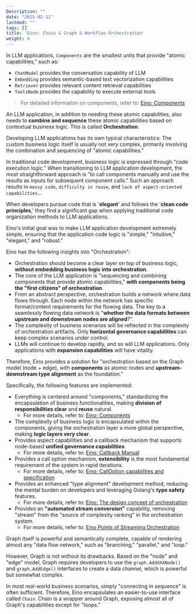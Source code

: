 ```yaml
---
Description: ""
date: "2025-02-11"
lastmod: ""
tags: []
title: 'Eino: Chain & Graph & Workflow Orchestration'
weight: 0
---
```


In LLM applications, `Components` are the smallest units that provide "atomic capabilities," such as:

- `ChatModel` provides the conversation capability of LLM
- `Embedding` provides semantic-based text vectorization capabilities
- `Retriever` provides relevant content retrieval capabilities
- `ToolsNode` provides the capability to execute external tools

> For detailed information on components, refer to: [Eino: Components](/docs/eino/core_modules/components)

An LLM application, in addition to needing these atomic capabilities, also needs to **combine and sequence** these atomic capabilities based on contextual business logic. This is called **Orchestration**.

Developing LLM applications has its own typical characteristics: The custom business logic itself is usually not very complex, primarily involving the combination and sequencing of "atomic capabilities."

In traditional code development, business logic is expressed through "code execution logic." When transitioning to LLM application development, the most straightforward approach is "to call components manually and use the results as inputs for subsequent component calls." Such an approach results in `messy code`, `difficulty in reuse`, and `lack of aspect-oriented capabilities`...

When developers pursue code that is '**elegant**' and follows the '**clean code principles**,' they find a significant gap when applying traditional code organization methods to LLM applications.

Eino's initial goal was to make LLM application development extremely simple, ensuring that the application code logic is "simple," "intuitive," "elegant," and "robust."

Eino has the following insights into "Orchestration":

- Orchestration should become a clear layer on top of business logic, **without embedding business logic into orchestration**.
- The core of the LLM application is "sequencing and combining components that provide atomic capabilities," **with components being the "first citizens" of orchestration**.
- From an abstract perspective, orchestration builds a network where data flows through. Each node within the network has specific format/content requirements for the flowing data. The key to a seamlessly flowing data network is "**whether the data formats between upstream and downstream nodes are aligned**?".
- The complexity of business scenarios will be reflected in the complexity of orchestration artifacts. Only **horizontal governance capabilities** can keep complex scenarios under control.
- LLMs will continue to develop rapidly, and so will LLM applications. Only applications with **expansion capabilities** will have vitality.

Therefore, Eino provides a solution for "orchestration based on the Graph model (node + edge), with **components** as atomic nodes and **upstream-downstream type alignment** as the foundation."

Specifically, the following features are implemented:

- Everything is centered around "components," standardizing the encapsulation of business functionalities, making **division of responsibilities clear** and **reuse** natural.
  - For more details, refer to: [Eino: Components](/docs/eino/core_modules/components)
- The complexity of business logic is encapsulated within the components, giving the orchestration layer a more global perspective, making **logic layers very clear**.
- Provides aspect capabilities and a callback mechanism that supports node-based **unified governance capabilities**.
  - For more details, refer to: [Eino: Callback Manual](/docs/eino/core_modules/chain_and_graph_orchestration/callback_manual)
- Provides a call option mechanism, **extensibility** is the most fundamental requirement of the system in rapid iterations.
  - For more details, refer to: [Eino: CallOption capabilities and specification](/docs/eino/core_modules/chain_and_graph_orchestration/call_option_capabilities)
- Provides an enhanced "type alignment" development method, reducing the mental burden on developers and leveraging Golang's **type safety** features.
  - For more details, refer to: [Eino: The design concept of orchestration](/docs/eino/core_modules/chain_and_graph_orchestration/orchestration_design_principles)
- Provides an **"automated stream conversion"** capability, removing "stream" from the "source of complexity ranking" in the orchestration system.
  - For more details, refer to: [Eino Points of Streaming Orchestration](/docs/eino/core_modules/chain_and_graph_orchestration/stream_programming_essentials)

Graph itself is powerful and semantically complete, capable of rendering almost any "data flow network," such as "branching," "parallel," and "loop."

However, Graph is not without its drawbacks. Based on the "node" and "edge" model, Graph requires developers to use the `graph.AddXXXNode()` and `graph.AddEdge()` interfaces to create a data channel, which is powerful but somewhat complex.

In most real-world business scenarios, simply "connecting in sequence" is often sufficient. Therefore, Eino encapsulates an easier-to-use interface called `Chain`. Chain is a wrapper around Graph, exposing almost all of Graph's capabilities except for "loops."
